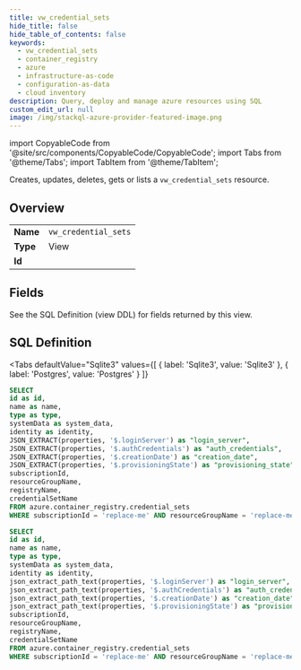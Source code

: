 ```yaml
--- 
title: vw_credential_sets
hide_title: false
hide_table_of_contents: false
keywords:
  - vw_credential_sets
  - container_registry
  - azure
  - infrastructure-as-code
  - configuration-as-data
  - cloud inventory
description: Query, deploy and manage azure resources using SQL
custom_edit_url: null
image: /img/stackql-azure-provider-featured-image.png
---
```


import CopyableCode from '@site/src/components/CopyableCode/CopyableCode';
import Tabs from '@theme/Tabs';
import TabItem from '@theme/TabItem';

Creates, updates, deletes, gets or lists a <code>vw_credential_sets</code> resource.

## Overview
<table><tbody>
<tr><td><b>Name</b></td><td><code>vw_credential_sets</code></td></tr>
<tr><td><b>Type</b></td><td>View</td></tr>
<tr><td><b>Id</b></td><td><CopyableCode code="azure.container_registry.vw_credential_sets" /></td></tr>
</tbody></table>

## Fields

See the SQL Definition (view DDL) for fields returned by this view.

## SQL Definition

<Tabs
defaultValue="Sqlite3"
values={[
{ label: 'Sqlite3', value: 'Sqlite3' },
{ label: 'Postgres', value: 'Postgres' }
]}
>
<TabItem value="Sqlite3">

```sql
SELECT
id as id,
name as name,
type as type,
systemData as system_data,
identity as identity,
JSON_EXTRACT(properties, '$.loginServer') as "login_server",
JSON_EXTRACT(properties, '$.authCredentials') as "auth_credentials",
JSON_EXTRACT(properties, '$.creationDate') as "creation_date",
JSON_EXTRACT(properties, '$.provisioningState') as "provisioning_state",
subscriptionId,
resourceGroupName,
registryName,
credentialSetName
FROM azure.container_registry.credential_sets
WHERE subscriptionId = 'replace-me' AND resourceGroupName = 'replace-me' AND registryName = 'replace-me';
```

</TabItem>
<TabItem value="Postgres">

```sql
SELECT
id as id,
name as name,
type as type,
systemData as system_data,
identity as identity,
json_extract_path_text(properties, '$.loginServer') as "login_server",
json_extract_path_text(properties, '$.authCredentials') as "auth_credentials",
json_extract_path_text(properties, '$.creationDate') as "creation_date",
json_extract_path_text(properties, '$.provisioningState') as "provisioning_state",
subscriptionId,
resourceGroupName,
registryName,
credentialSetName
FROM azure.container_registry.credential_sets
WHERE subscriptionId = 'replace-me' AND resourceGroupName = 'replace-me' AND registryName = 'replace-me';
```

</TabItem>
</Tabs>
